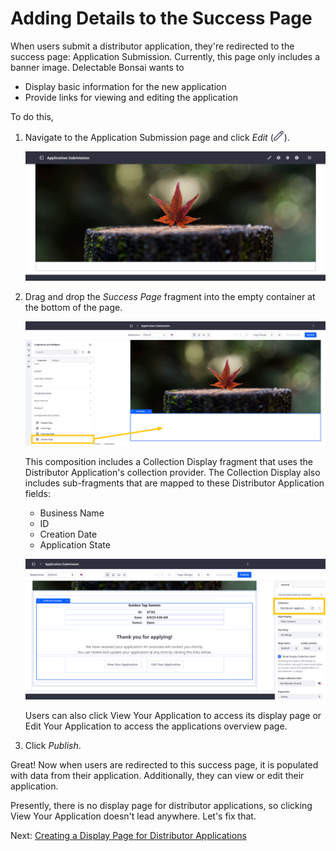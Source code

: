 # Adding Details to the Success Page

When users submit a distributor application, they're redirected to the success page: Application Submission. Currently, this page only includes a banner image. Delectable Bonsai wants to

* Display basic information for the new application
* Provide links for viewing and editing the application

To do this,

1. Navigate to the Application Submission page and click *Edit* (![Edit Button](../../images/icon-edit.png)).

   ![Navigate to the Application Submission page.](./adding-details-to-the-success-page/images/01.png)

1. Drag and drop the *Success Page* fragment into the empty container at the bottom of the page.

   ![Drag and drop the Success Page fragment into the empty container](./adding-details-to-the-success-page/images/02.png)

   This composition includes a Collection Display fragment that uses the Distributor Application's collection provider. The Collection Display also includes sub-fragments that are mapped to these Distributor Application fields:

      * Business Name
      * ID
      * Creation Date
      * Application State

   ![The Collection Display fragment is configured to use the Distributor Application's collection provider.](./adding-details-to-the-success-page/images/03.png)

   Users can also click View Your Application to access its display page or Edit Your Application to access the applications overview page.

1. Click *Publish*.

Great! Now when users are redirected to this success page, it is populated with data from their application. Additionally, they can view or edit their application.

Presently, there is no display page for distributor applications, so clicking View Your Application doesn't lead anywhere. Let's fix that.

Next: [Creating a Display Page for Distributor Applications](./creating-a-display-page-for-distributor-applications.md)
